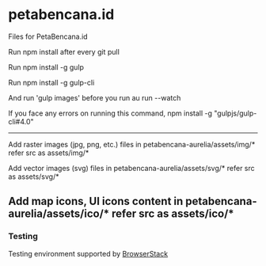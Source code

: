 # petabencana.id
Files for PetaBencana.id

Run npm install after every git pull

Run npm install -g gulp

Run npm install -g gulp-cli

And run 'gulp images' before you run au run --watch

If you face any errors on running this command, npm install -g "gulpjs/gulp-cli#4.0"

----
Add raster images (jpg, png, etc.) files in petabencana-aurelia/assets/img/*
refer src as assets/img/*

Add vector images (svg) files in petabencana-aurelia/assets/svg/*
refer src as assets/svg/*

Add map icons, UI icons content in petabencana-aurelia/assets/ico/*
refer src as assets/ico/*
----
### Testing
Testing environment supported by [BrowserStack](https://www.browserstack.com/)
